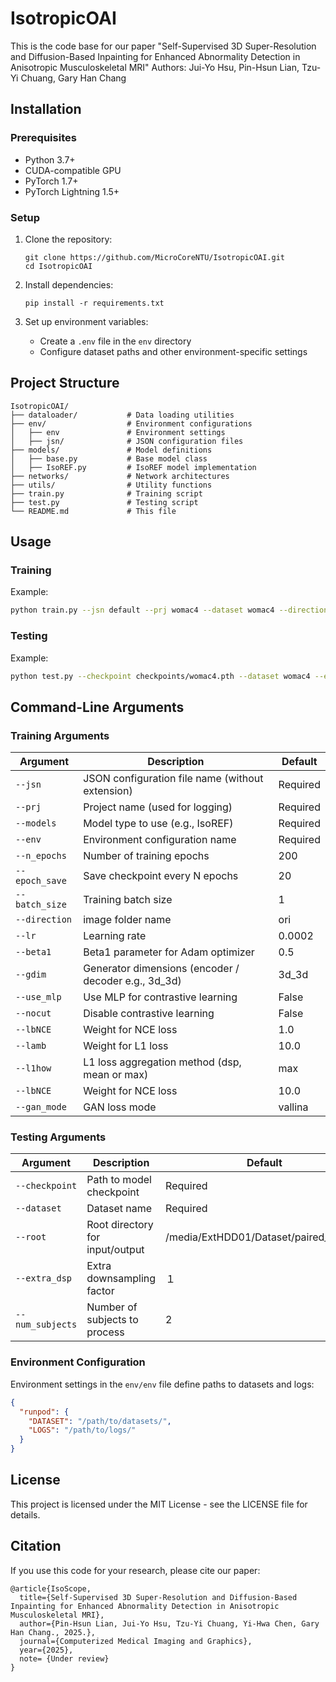 # IsotropicOAI

This is the code base for our paper "Self-Supervised 3D Super-Resolution and Diffusion-Based Inpainting for Enhanced
Abnormality Detection in Anisotropic Musculoskeletal MRI"
Authors: Jui-Yo Hsu, Pin-Hsun Lian, Tzu-Yi Chuang, Gary Han Chang


## Installation

### Prerequisites

- Python 3.7+
- CUDA-compatible GPU
- PyTorch 1.7+
- PyTorch Lightning 1.5+

### Setup

1. Clone the repository:
   ```
   git clone https://github.com/MicroCoreNTU/IsotropicOAI.git
   cd IsotropicOAI
   ```

2. Install dependencies:
   ```
   pip install -r requirements.txt
   ```

3. Set up environment variables:
   - Create a `.env` file in the `env` directory
   - Configure dataset paths and other environment-specific settings

## Project Structure

```
IsotropicOAI/
├── dataloader/           # Data loading utilities
├── env/                  # Environment configurations
│   ├── env               # Environment settings
│   ├── jsn/              # JSON configuration files
├── models/               # Model definitions
│   ├── base.py           # Base model class
│   ├── IsoREF.py         # IsoREF model implementation
├── networks/             # Network architectures
├── utils/                # Utility functions
├── train.py              # Training script
├── test.py               # Testing script
└── README.md             # This file
```

## Usage

### Training
Example:
```bash
python train.py --jsn default --prj womac4 --dataset womac4 --directions ori --models IsoREF --env default --n_epochs 801 --gdim 3d_3d --use_mlp --epoch_save 100 --lbNCE 10 --lamb 1 --l1how max
```

### Testing
Example:
```bash
python test.py --checkpoint checkpoints/womac4.pth --dataset womac4 --extra_dsp 1
```

## Command-Line Arguments

### Training Arguments

| Argument | Description                                          | Default  |
|----------|------------------------------------------------------|----------|
| `--jsn` | JSON configuration file name (without extension)     | Required |
| `--prj` | Project name (used for logging)                      | Required |
| `--models` | Model type to use (e.g., IsoREF)                     | Required |
| `--env` | Environment configuration name                       | Required |
| `--n_epochs` | Number of training epochs                            | 200      |
| `--epoch_save` | Save checkpoint every N epochs                       | 20       |
| `--batch_size` | Training batch size                                  | 1        |
| `--direction` | image folder name                                    | ori      |
| `--lr` | Learning rate                                        | 0.0002   |
| `--beta1` | Beta1 parameter for Adam optimizer                   | 0.5      |
| `--gdim` | Generator dimensions (encoder / decoder e.g., 3d_3d) | 3d_3d    |
| `--use_mlp` | Use MLP for contrastive learning                     | False    |
| `--nocut` | Disable contrastive learning                         | False    |
| `--lbNCE` | Weight for NCE loss                                  | 1.0      |
| `--lamb` | Weight for L1 loss                                   | 10.0     |
| `--l1how` | L1 loss aggregation method (dsp, mean or max)        | max      |
| `--lbNCE` | Weight for NCE loss                                  | 10.0     |
| `--gan_mode` | GAN loss mode                                        | vallina  |

### Testing Arguments

| Argument | Description | Default                               |
|----------|-------------|---------------------------------------|
| `--checkpoint` | Path to model checkpoint | Required                              |
| `--dataset` | Dataset name | Required                              |
| `--root` | Root directory for input/output | /media/ExtHDD01/Dataset/paired_images |
| `--extra_dsp` | Extra downsampling factor | １                                     |
| `--num_subjects` | Number of subjects to process | 2                                     |


### Environment Configuration

Environment settings in the `env/env` file define paths to datasets and logs:

```json
{
  "runpod": {
    "DATASET": "/path/to/datasets/",
    "LOGS": "/path/to/logs/"
  }
}
```
## License

This project is licensed under the MIT License - see the LICENSE file for details.

## Citation

If you use this code for your research, please cite our paper:

```
@article{IsoScope,
  title={Self-Supervised 3D Super-Resolution and Diffusion-Based Inpainting for Enhanced Abnormality Detection in Anisotropic Musculoskeletal MRI},
  author={Pin-Hsun Lian, Jui-Yo Hsu, Tzu-Yi Chuang, Yi-Hwa Chen, Gary Han Chang., 2025.},
  journal={Computerized Medical Imaging and Graphics},
  year={2025},
  note= {Under review}
}
```


